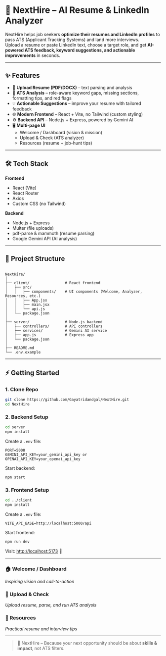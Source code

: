# 🚀 NextHire – AI Resume & LinkedIn Analyzer  

NextHire helps job seekers **optimize their resumes and LinkedIn profiles** to pass ATS (Applicant Tracking Systems) and land more interviews.  
Upload a resume or paste LinkedIn text, choose a target role, and get **AI-powered ATS feedback, keyword suggestions, and actionable improvements** in seconds.  

---

## ✨ Features  

- 📂 **Upload Resume (PDF/DOCX)** – text parsing and analysis  
- 🎯 **ATS Analysis** – role-aware keyword gaps, missing sections, formatting tips, and red flags  
- 💡 **Actionable Suggestions** – improve your resume with tailored feedback  
- 🌐 **Modern Frontend** – React + Vite, no Tailwind (custom styling)  
- ⚙️ **Backend API** – Node.js + Express, powered by Gemini AI  
- 🖥 **Multi-page UI**  
  - Welcome / Dashboard (vision & mission)  
  - Upload & Check (ATS analyzer)  
  - Resources (resume + job-hunt tips)  

---

## 🛠️ Tech Stack  

**Frontend**  
- React (Vite)  
- React Router  
- Axios  
- Custom CSS (no Tailwind)  

**Backend**  
- Node.js + Express  
- Multer (file uploads)  
- pdf-parse & mammoth (resume parsing)  
- Google Gemini API (AI analysis)  

---

## 📂 Project Structure  

```

NextHire/
│
├── client/                # React frontend
│   ├── src/
│   │   ├── components/    # UI components (Welcome, Analyzer, Resources, etc.)
│   │   ├── App.jsx
│   │   ├── main.jsx
│   │   └── api.js
│   └── package.json
│
├── server/                # Node.js backend
│   ├── controllers/       # API controllers
│   ├── services/          # Gemini AI service
│   ├── app.js             # Express app
│   └── package.json
│
├── README.md
└── .env.example

````

---

## ⚡ Getting Started  

### 1. Clone Repo  
```bash
git clone https://github.com/Gayatridandgal/NextHire.git
cd NextHire
````

### 2. Backend Setup

```bash
cd server
npm install
```

Create a `.env` file:

```
PORT=5000
GEMINI_API_KEY=your_gemini_api_key or OPENAI_API_KEY=your_openai_api_key
```

Start backend:

```bash
npm start
```

### 3. Frontend Setup

```bash
cd ../client
npm install
```

Create a `.env` file:

```
VITE_API_BASE=http://localhost:5000/api
```

Start frontend:

```bash
npm run dev
```

Visit: [http://localhost:5173](http://localhost:5173) 🎉

---



### 🏠 Welcome / Dashboard

*Inspiring vision and call-to-action*

### 📂 Upload & Check

*Upload resume, parse, and run ATS analysis*

### 📘 Resources

*Practical resume and interview tips*



---


> 🚀 NextHire – Because your next opportunity should be about **skills & impact**, not ATS filters.

